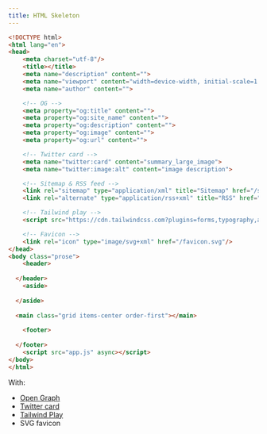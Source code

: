 ```yaml
---
title: HTML Skeleton
---
```


```html
<!DOCTYPE html>
<html lang="en">
<head>
	<meta charset="utf-8"/>
	<title></title>
	<meta name="description" content="">
	<meta name="viewport" content="width=device-width, initial-scale=1.0">
	<meta name="author" content="">

	<!-- OG -->
	<meta property="og:title" content="">
	<meta property="og:site_name" content="">
	<meta property="og:description" content="">
	<meta property="og:image" content="">
	<meta property="og:url" content="">

	<!-- Twitter card -->
	<meta name="twitter:card" content="summary_large_image">
	<meta name="twitter:image:alt" content="image description">

	<!-- Sitemap & RSS feed -->
	<link rel="sitemap" type="application/xml" title="Sitemap" href="/sitemap.xml">
	<link rel="alternate" type="application/rss+xml" title="RSS" href="/rss.xml">

	<!-- Tailwind play -->
	<script src="https://cdn.tailwindcss.com?plugins=forms,typography,aspect-ratio"></script>

	<!-- Favicon -->
	<link rel="icon" type="image/svg+xml" href="/favicon.svg"/>
</head>
<body class="prose">
	<header>
    
  </header>
	<aside>
    
  </aside>
	
  <main class="grid items-center order-first"></main>
  
	<footer>
    
  </footer>
	<script src="app.js" async></script>
</body>
</html>
```

With:

* [Open Graph](https://ogp.me/)
* [Twitter card](https://developer.twitter.com/en/docs/twitter-for-websites/cards/overview/abouts-cards)
* [Tailwind Play](https://tailwindcss.com/)
* SVG favicon